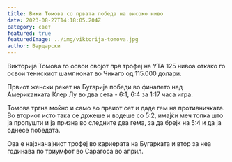```yaml
---
title: Вики Томова со првата победа на високо ниво
date: 2023-08-27T14:18:05.204Z
category: свет
featured: true
featuredImage: ../img/viktorija-tomova.jpg
author: Вардарски
---
```

Викторија Томова го освои својот прв трофеј на УТА 125 нивоа откако го освои тенискиот шампионат во Чикаго од 115.000 долари.

Првиот женски рекет на Бугарија победи во финалето над Американката Клер Лу во два сета - 6:1, 6:4 за 1:17 часа игра.

Томова тргна моќно и само во првиот сет и даде гем на противничката. Во вториот исто така се држеше и водеше со 5:2, имајќи меч топка што ја пропушти и ја призна во следните два гема, за да брејк на 5:4 и да ја однесе победата.

Ова е најзначајниот трофеј во кариерата на Бугарката и втор за неа годинава по триумфот во Сарагоса во април.